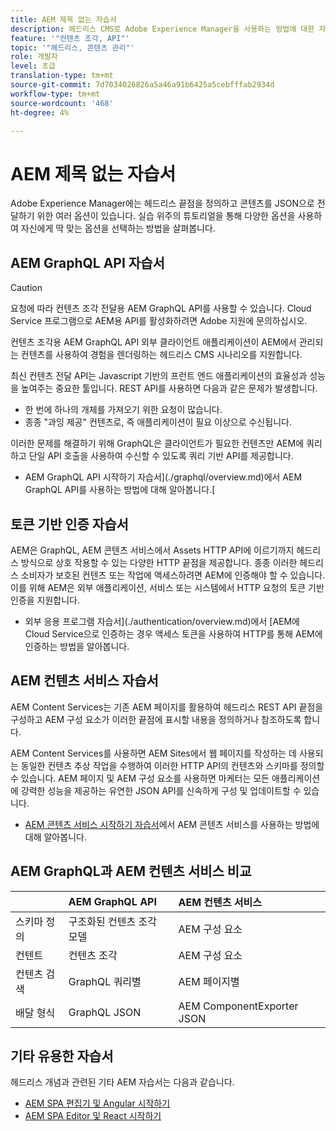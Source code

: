 ```yaml
---
title: AEM 제목 없는 자습서
description: 헤드리스 CMS로 Adobe Experience Manager을 사용하는 방법에 대한 자습서 모음입니다.
feature: '"컨텐츠 조각, API"'
topic: '"헤드리스, 콘텐츠 관리"'
role: 개발자
level: 초급
translation-type: tm+mt
source-git-commit: 7d7034026826a5a46a91b6425a5cebfffab2934d
workflow-type: tm+mt
source-wordcount: '468'
ht-degree: 4%

---
```



# AEM 제목 없는 자습서

Adobe Experience Manager에는 헤드리스 끝점을 정의하고 콘텐츠를 JSON으로 전달하기 위한 여러 옵션이 있습니다. 실습 위주의 튜토리얼을 통해 다양한 옵션을 사용하여 자신에게 딱 맞는 옵션을 선택하는 방법을 살펴봅니다.

## AEM GraphQL API 자습서

>[!CAUTION]
>
> 요청에 따라 컨텐츠 조각 전달용 AEM GraphQL API를 사용할 수 있습니다.
> Cloud Service 프로그램으로 AEM용 API를 활성화하려면 Adobe 지원에 문의하십시오.

컨텐츠 조각용 AEM GraphQL API
외부 클라이언트 애플리케이션이 AEM에서 관리되는 컨텐츠를 사용하여 경험을 렌더링하는 헤드리스 CMS 시나리오를 지원합니다.

최신 컨텐츠 전달 API는 Javascript 기반의 프런트 엔드 애플리케이션의 효율성과 성능을 높여주는 중요한 툴입니다. REST API를 사용하면 다음과 같은 문제가 발생합니다.

* 한 번에 하나의 개체를 가져오기 위한 요청이 많습니다.
* 종종 &quot;과잉 제공&quot; 컨텐츠로, 즉 애플리케이션이 필요 이상으로 수신됩니다.

이러한 문제를 해결하기 위해 GraphQL은 클라이언트가 필요한 컨텐츠만 AEM에 쿼리하고 단일 API 호출을 사용하여 수신할 수 있도록 쿼리 기반 API를 제공합니다.

* AEM GraphQL API 시작하기 자습서](./graphql/overview.md)에서 AEM GraphQL API를 사용하는 방법에 대해 알아봅니다.[

## 토큰 기반 인증 자습서

AEM은 GraphQL, AEM 콘텐츠 서비스에서 Assets HTTP API에 이르기까지 헤드리스 방식으로 상호 작용할 수 있는 다양한 HTTP 끝점을 제공합니다. 종종 이러한 헤드리스 소비자가 보호된 컨텐츠 또는 작업에 액세스하려면 AEM에 인증해야 할 수 있습니다. 이를 위해 AEM은 외부 애플리케이션, 서비스 또는 시스템에서 HTTP 요청의 토큰 기반 인증을 지원합니다.

* 외부 응용 프로그램 자습서](./authentication/overview.md)에서 [AEM에 Cloud Service으로 인증하는 경우 액세스 토큰을 사용하여 HTTP를 통해 AEM에 인증하는 방법을 알아봅니다.

## AEM 컨텐츠 서비스 자습서

AEM Content Services는 기존 AEM 페이지를 활용하여 헤드리스 REST API 끝점을 구성하고 AEM 구성 요소가 이러한 끝점에 표시할 내용을 정의하거나 참조하도록 합니다.

AEM Content Services를 사용하면 AEM Sites에서 웹 페이지를 작성하는 데 사용되는 동일한 컨텐츠 추상 작업을 수행하여 이러한 HTTP API의 컨텐츠와 스키마를 정의할 수 있습니다. AEM 페이지 및 AEM 구성 요소를 사용하면 마케터는 모든 애플리케이션에 강력한 성능을 제공하는 유연한 JSON API를 신속하게 구성 및 업데이트할 수 있습니다.

* [AEM 콘텐츠 서비스 시작하기 자습서](./content-services/overview.md)에서 AEM 콘텐츠 서비스를 사용하는 방법에 대해 알아봅니다.

## AEM GraphQL과 AEM 컨텐츠 서비스 비교

|  | AEM GraphQL API | AEM 컨텐츠 서비스 |
|--------------------------------|:-----------------|:---------------------|
| 스키마 정의 | 구조화된 컨텐츠 조각 모델 | AEM 구성 요소 |
| 컨텐트 | 컨텐츠 조각 | AEM 구성 요소 |
| 컨텐츠 검색 | GraphQL 쿼리별 | AEM 페이지별 |
| 배달 형식 | GraphQL JSON | AEM ComponentExporter JSON |

## 기타 유용한 자습서

헤드리스 개념과 관련된 기타 AEM 자습서는 다음과 같습니다.

* [AEM SPA 편집기 및 Angular 시작하기](https://experienceleague.adobe.com/docs/experience-manager-learn/spa-angular-tutorial/overview.html)
* [AEM SPA Editor 및 React 시작하기](https://experienceleague.adobe.com/docs/experience-manager-learn/spa-react-tutorial/overview.html)